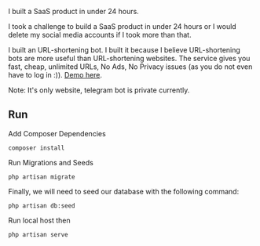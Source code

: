 I built a SaaS product in under 24 hours.

I took a challenge to build a SaaS product in under 24 hours or I would delete my social media accounts if I took more than that.

I built an URL-shortening bot. I built it because I believe URL-shortening bots are more useful than URL-shortening websites. The service gives you fast, cheap, unlimited URLs, No Ads, No Privacy issues (as you do not even have to log in :)). [Demo here](https://www.linkedin.com/posts/harendra-shakya_24hourchallenge-saas-blockchain-activity-7021859696449912833-8_f0?utm_source=share&utm_medium=member_desktop).

Note: It's only website, telegram bot is private currently.

## Run

Add Composer Dependencies

`composer install`

Run Migrations and Seeds

`php artisan migrate`

Finally, we will need to seed our database with the following command:

`php artisan db:seed`

Run local host then

`php artisan serve`
